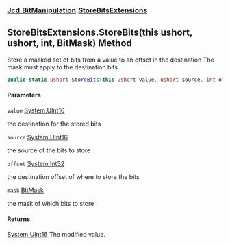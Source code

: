 ### [Jcd.BitManipulation](Jcd.BitManipulation.md 'Jcd.BitManipulation').[StoreBitsExtensions](Jcd.BitManipulation.StoreBitsExtensions.md 'Jcd.BitManipulation.StoreBitsExtensions')

## StoreBitsExtensions.StoreBits(this ushort, ushort, int, BitMask) Method

Store a masked set of bits from a value to an offset in the destination
The mask must apply to the destination bits.

```csharp
public static ushort StoreBits(this ushort value, ushort source, int offset, Jcd.BitManipulation.BitMask mask);
```
#### Parameters

<a name='Jcd.BitManipulation.StoreBitsExtensions.StoreBits(thisushort,ushort,int,Jcd.BitManipulation.BitMask).value'></a>

`value` [System.UInt16](https://docs.microsoft.com/en-us/dotnet/api/System.UInt16 'System.UInt16')

the destination for the stored bits

<a name='Jcd.BitManipulation.StoreBitsExtensions.StoreBits(thisushort,ushort,int,Jcd.BitManipulation.BitMask).source'></a>

`source` [System.UInt16](https://docs.microsoft.com/en-us/dotnet/api/System.UInt16 'System.UInt16')

the source of the bits to store

<a name='Jcd.BitManipulation.StoreBitsExtensions.StoreBits(thisushort,ushort,int,Jcd.BitManipulation.BitMask).offset'></a>

`offset` [System.Int32](https://docs.microsoft.com/en-us/dotnet/api/System.Int32 'System.Int32')

the destination offset of where to store the bits

<a name='Jcd.BitManipulation.StoreBitsExtensions.StoreBits(thisushort,ushort,int,Jcd.BitManipulation.BitMask).mask'></a>

`mask` [BitMask](Jcd.BitManipulation.BitMask.md 'Jcd.BitManipulation.BitMask')

the mask of which bits to store

#### Returns
[System.UInt16](https://docs.microsoft.com/en-us/dotnet/api/System.UInt16 'System.UInt16')
The modified value.